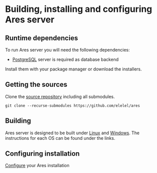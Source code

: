 # Building, installing and configuring Ares server

## Runtime dependencies

To run Ares server you will need the following dependencies:

- [PostgreSQL](https://www.postresql.org) server is required as database backend

Install them with your package manager or download the installers.

## Getting the sources

Clone the [source repository](https://github.com/elelel/ares) including all submodules.

```
git clone --recurse-submodules https://github.com/elelel/ares
```

## Building

Ares server is designed to be built under [Linux](install_linux.md) and [Windows](install_windows.md).
The instructions for each OS can be found under the links.

## Configuring installation

[Configure](configure.md) your Ares installation


